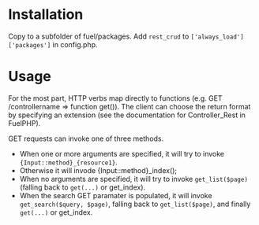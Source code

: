 Installation
============
Copy to a subfolder of fuel/packages. Add `rest_crud` to `['always_load']['packages']` in config.php.

Usage
=====
For the most part, HTTP verbs map directly to functions (e.g. GET /controllername => function get()).
The client can choose the return format by specifying an extension (see the documentation for Controller_Rest in
FuelPHP).

GET requests can invoke one of three methods.

* When one or more arguments are specified, it will try to invoke `{Input::method}_{resource1}`.
* Otherwise it will invode {Input::method}_index();
* When no arguments are specified, it will try to invoke `get_list($page)` (falling back to `get(...)` or get_index).
* When the search GET paramater is populated, it will invoke `get_search($query, $page)`, falling back
  to `get_list($page)`, and finally `get(...)` or get_index.
